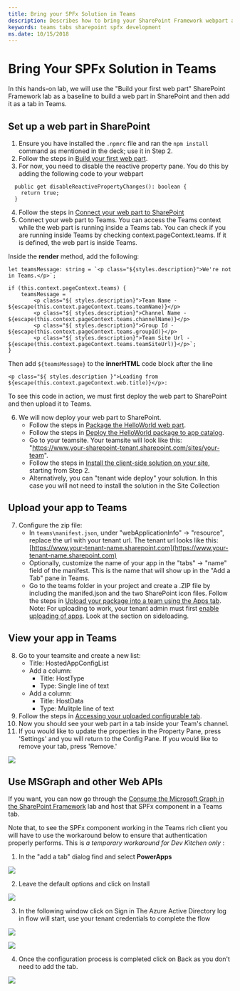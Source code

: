```yaml
---
title: Bring your SPFx Solution in Teams
description: Describes how to bring your SharePoint Framework webpart and use deploy it in Teams 
keywords: teams tabs sharepoint spfx development
ms.date: 10/15/2018
---
```


# Bring Your SPFx Solution in Teams

In this hands-on lab, we will use the "Build your first web part" SharePoint Framework lab as a baseline to build a web part in SharePoint and then add it as a tab in Teams.

## Set up a web part in SharePoint

1. Ensure you have installed the `.npmrc` file and ran the `npm install` command as mentioned in the deck; use it in Step 2.
2. Follow the steps in [Build your first web part](https://docs.microsoft.com/en-us/sharepoint/dev/spfx/web-parts/get-started/build-a-hello-world-web-part).
3. For now, you need to disable the reactive property pane.  You do this by adding the following code to your webpart

```
  public get disableReactivePropertyChanges(): boolean {
    return true;
  }
```

4. Follow the steps in [Connect your web part to SharePoint](https://docs.microsoft.com/en-us/sharepoint/dev/spfx/web-parts/get-started/connect-to-sharepoint)
5. Connect your web part to Teams. You can access the Teams context while the web part is running inside a Teams tab. You can check if you are running inside Teams by checking context.pageContext.teams. If it is defined, the web part is inside Teams.

Inside the **render** method, add the following:

```
let teamsMessage: string = `<p class="${styles.description}">We're not in Teams.</p>`;

if (this.context.pageContext.teams) {
    teamsMessage = `
        <p class="${ styles.description}">Team Name - ${escape(this.context.pageContext.teams.teamName)}</p>
        <p class="${ styles.description}">Channel Name - ${escape(this.context.pageContext.teams.channelName)}</p>
        <p class="${ styles.description}">Group Id - ${escape(this.context.pageContext.teams.groupId)}</p>
        <p class="${ styles.description}">Team Site Url - ${escape(this.context.pageContext.teams.teamSiteUrl)}</p>`;
}
```

Then add `${teamsMessage}` to the **innerHTML** code block after the line

```
<p class="${ styles.description }">Loading from ${escape(this.context.pageContext.web.title)}</p>:
```

To see this code in action, we must first deploy the web part to SharePoint and then upload it to Teams.

6. We will now deploy your web part to SharePoint.
    * Follow the steps in [Package the HelloWorld web part](https://docs.microsoft.com/en-us/sharepoint/dev/spfx/web-parts/get-started/serve-your-web-part-in-a-sharepoint-page#package-the-helloworld-web-part).
    * Follow the steps in [Deploy the HelloWorld package to app catalog](https://docs.microsoft.com/en-us/sharepoint/dev/spfx/web-parts/get-started/serve-your-web-part-in-a-sharepoint-page#deploy-the-helloworld-package-to-app-catalog).
    * Go to your teamsite. Your teamsite will look like this: "https://www.your-sharepoint-tenant.sharepoint.com/sites/your-team".
    * Follow the steps in [Install the client-side solution on your site](https://docs.microsoft.com/en-us/sharepoint/dev/spfx/web-parts/get-started/serve-your-web-part-in-a-sharepoint-page#install-the-client-side-solution-on-your-site), starting from Step 2.
    * Alternatively, you can "tenant wide deploy" your solution. In this case you will not need to install the solution in the Site Collection

## Upload your app to Teams

7. Configure the zip file:
    * In `teams\manifest.json`, under "webApplicationInfo" → "resource", replace the url with your tenant url. The tenant url looks like this: [https://www.your-tenant-name.sharepoint.com](https://www.your-tenant-name.sharepoint.com)
    * Optionally, customize the name of your app in the "tabs" → "name" field of the manifest. This is the name that will show up in the "Add a Tab" pane in Teams.
    * Go to the teams folder in your project and create a .ZIP file by including the manifed.json and the two SharePoint icon files. Follow the steps in [Upload your package into a team using the Apps tab](https://docs.microsoft.com/en-us/microsoftteams/platform/concepts/apps/apps-upload). Note: For uploading to work, your tenant admin must first [enable uploading of apps](https://docs.microsoft.com/en-us/microsoftteams/admin-settings). Look at the section on sideloading.

## View your app in Teams

8. Go to your teamsite and create a new list:
    * Title: HostedAppConfigList
    * Add a column:
        * Title: HostType
        * Type: Single line of text
    * Add a column:
        * Title: HostData
        * Type: Mulitple line of text
9. Follow the steps in [Accessing your uploaded configurable tab](https://docs.microsoft.com/en-us/microsoftteams/platform/concepts/apps/apps-upload#accessing-your-uploaded-configurable-tab).
10. Now you should see your web part in a tab inside your Team's channel.
11. If you would like to update the properties in the Property Pane, press 'Settings' and you will return to the Config Pane. If you would like to remove your tab, press 'Remove.'

![](~/assets/images/tabs/sharepoint-in-tabs/image001.png)

## Use MSGraph and other Web APIs

If you want, you can now go through the [Consume the Microsoft Graph in the SharePoint Framework](https://docs.microsoft.com/en-us/sharepoint/dev/spfx/use-aad-tutorial) lab and host that SPFx component in a Teams tab.

Note that, to see the SPFx component working in the Teams rich client you will have to use the workaround below to ensure that authentication properly performs. This is _a temporary workaround for Dev Kitchen only_ :

1. In the "add a tab" dialog find and select **PowerApps**

![](~/assets/images/tabs/sharepoint-in-tabs/image003.png)

2. Leave the default options and click on Install

![](~/assets/images/tabs/sharepoint-in-tabs/image005.png)

3. In the following window click on Sign in The Azure Active Directory log in flow will start, use your tenant credentials to complete the flow

![](~/assets/images/tabs/sharepoint-in-tabs/image007.png)

![](~/assets/images/tabs/sharepoint-in-tabs/image009.png)

4. Once the configuration process is completed click on Back as you don't need to add the tab.

![](~/assets/images/tabs/sharepoint-in-tabs/image011.png)